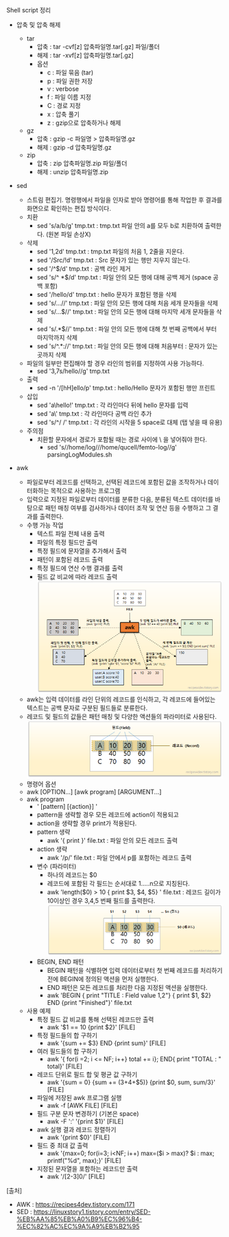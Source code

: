 Shell script 정리

- 압축 및 압축 해제
  - tar
    - 압축 : tar -cvf[z] 압축파일명.tar[.gz] 파일/폴더
    - 해제 : tar -xvf[z] 압축파일명.tar[.gz]
    - 옵션
      - c : 파일 묶음 (tar)
      - p : 파일 권한 저장
      - v : verbose
      - f : 파일 이름 지정
      - C : 경로 지정
      - x : 압축 풀기
      - z : gzip으로 압축하거나 해제
  - gz
    - 압축 : gzip -c 파일명 > 압축파일명.gz
    - 해제 : gzip -d 압축파일명.gz
  - zip
    - 압축 : zip 압축파일명.zip 파일/폴더
    - 해제 : unzip 압축파일명.zip
- sed

  - 스트림 편집기. 명령행에서 파일을 인자로 받아 명령어를 통해 작업한 후 결과를 화면으로 확인하는 편집 방식이다.
  - 치환
    - sed 's/a/b/g' tmp.txt : tmp.txt 파일 안의 a를 모두 b로 치환하여 출력한다. (원본 파일 손상X)
  - 삭제
    - sed '1,2d' tmp.txt : tmp.txt 파일의 처음 1, 2줄을 지운다.
    - sed '/Src/!d' tmp.txt : Src 문자가 있는 행만 지우지 않는다.
    - sed '/^$/d' tmp.txt : 공백 라인 제거
    - sed 's/^ \*$/d' tmp.txt : 파일 안의 모든 행에 대해 공백 제거 (space 공백 포함)
    - sed '/hello/d' tmp.txt : hello 문자가 포함된 행을 삭제
    - sed 's/...//' tmp.txt : 파일 안의 모든 행에 대해 처음 세개 문자들을 삭제
    - sed 's/...$//' tmp.txt : 파일 안의 모든 행에 대해 마지막 세개 문자들을 삭제
    - sed 's/.\*$//' tmp.txt : 파일 안의 모든 행에 대해 첫 번째 공백에서 부터 마지막까지 삭제
    - sed 's/^.\*://' tmp.txt : 파일 안의 모든 행에 대해 처음부터 : 문자가 있는 곳까지 삭제
  - 파일의 일부만 편집해야 할 경우 라인의 범위를 지정하여 사용 가능하다.
    - sed '3,7s/hello//g' tmp.txt
  - 출력
    - sed -n '/[hH]ello/p' tmp.txt : hello/Hello 문자가 포함된 행만 프린트
  - 삽입
    - sed 'a\\hello\!' tmp.txt : 각 라인마다 뒤에 hello 문자를 입력
    - sed 'a\\' tmp.txt : 각 라인마다 공백 라인 추가
    - sed 's/^/ /' tmp.txt : 각 라인의 시작을 5 space로 대체 (탭 넣을 때 유용)
  - 주의점
    - 치환할 문자에서 경로가 포함될 때는 경로 사이에 \ 을 넣어줘야 한다.
      - sed 's/\/home\/log\//\/home\/qucell\/femto-log\//g' parsingLogModules.sh

- awk
  - 파일로부터 레코드를 선택하고, 선택된 레코드에 포함된 값을 조작하거나 데이터화하는 목적으로 사용하는 프로그램
  - 입력으로 지정된 파일로부터 데이터를 분류한 다음, 분류된 텍스트 데이터를 바탕으로 패턴 매칭 여부를 검사하거나 데이터 조작 및 연산 등을 수행하고 그 결과를 출력한다.
  - 수행 가능 작업
    - 텍스트 파일 전체 내용 출력
    - 파일의 특정 필드만 출력
    - 특정 필드에 문자열을 추가해서 출력
    - 패턴이 포함된 레코드 출력
    - 특정 필드에 연산 수행 결과를 출력
    - 필드 값 비교에 따라 레코드 출력
      ![awk](/img/awk.png)
  - awk는 입력 데이터를 라인 단위의 레코드를 인식하고, 각 레코드에 들어있는 텍스트는 공백 문자로 구분된 필드들로 분류한다.
  - 레코드 및 필드의 값들은 패턴 매칭 및 다양한 액션들의 파라미터로 사용된다.
    ![record](/img/record.png)
  - 명령어 옵션
  - awk [OPTION...] [awk program] [ARGUMENT...]
  - awk program
    - ' [pattern] [{action}] '
    - pattern을 생략할 경우 모든 레코드에 action이 적용되고
    - action을 생략할 경우 print가 적용된다.
    - pattern 생략
      - awk '{ print }' file.txt : 파일 안의 모든 레코드 출력
    - action 생략
      - awk '/p/' file.txt : 파일 안에서 p를 포함하는 레코드 출력
    - 변수 (파라미터)
      - 하나의 레코드는 $0
      - 레코드에 포함된 각 필드는 순서대로 $1.....$n으로 지칭된다.
      - awk 'length($0) > 10 { print $3, $4, $5} ' file.txt : 레코드 길이가 10이상인 경우 3,4,5 번째 필드를 출력한다.
        ![field](/img/field.png)
    - BEGIN, END 패턴
      - BEGIN 패턴을 식별하면 입력 데이터로부터 첫 번째 레코드를 처리하기 전에 BEGIN에 정의된 액션을 먼저 실행한다.
      - END 패턴은 모든 레코드를 처리한 다음 지정된 액션을 실행한다.
      - awk 'BEGIN { print "TITLE : Field value 1,2"} { print $1, $2} END {print "Finished"}' file.txt
  - 사용 예제
    - 특정 필드 값 비교를 통해 선택된 레코드만 출력
      - awk '$1 == 10 {print $2}' [FILE]
    - 특정 필드들의 합 구하기
      - awk '{sum += $3} END {print sum}' [FILE]
    - 여러 필드들의 합 구하기
      - awk '{ for(i =2; i <= NF; i++} total += i}; END{ print "TOTAL : " total}' [FILE]
    - 레코드 단위로 필드 합 및 평균 값 구하기
      - awk '{sum = 0} {sum += ($3+$4+$5)} {print $0, sum, sum/3}' [FILE]
    - 파일에 저장된 awk 프로그램 실행
      - awk -f [AWK FILE] [FILE]
    - 필드 구분 문자 변경하기 (기본은 space)
      - awk -F ':' '{print $1}' [FILE]
    - awk 실행 결과 레코드 정렬하기
      - awk '{print $0}' [FILE]
    - 필드 중 최대 값 출력
      - awk '{max=0; for(i=3; i<NF; i++) max=($i > max)? $i : max; printf("%d", max);}' [FILE]
    - 지정된 문자열을 포함하는 레코드만 출력
      - awk '/[2-3]0/' [FILE]

[출처]

- AWK : https://recipes4dev.tistory.com/171
- SED : https://linuxstory1.tistory.com/entry/SED-%EB%AA%85%EB%A0%B9%EC%96%B4-%EC%82%AC%EC%9A%A9%EB%B2%95
